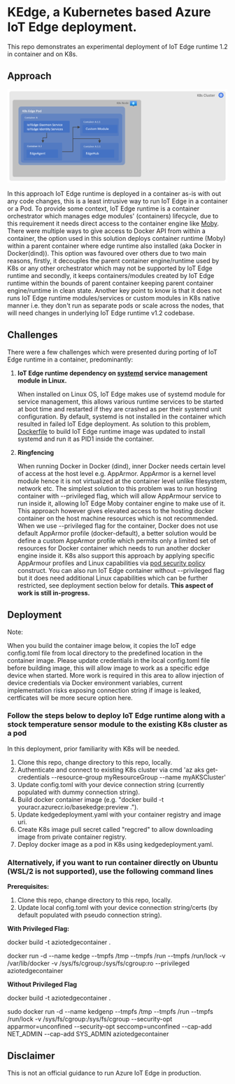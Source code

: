 # KEdge, a Kubernetes based Azure IoT Edge deployment.

This repo demonstrates an experimental deployment of IoT Edge runtime 1.2 in container and on K8s.

## Approach

![alt text](SimpleK8sEdge.png "Edge on K8s")

In this approach IoT Edge runtime is deployed in a container as-is with out any code changes, this is a least intrusive way to run IoT Edge in a container or a Pod.
To provide some context, IoT Edge runtime is a container orchestrator which manages edge modules' (containers) lifecycle, due to this requirement it needs direct access to the container engine like [Moby](https://mobyproject.org/). There were multiple ways to give access to Docker API from within a container, the option used in this solution deploys container runtime (Moby) within a parent container where edge runtime also installed (aka Docker in Docker(dind)). This option was favoured over others due to two main reasons, firstly, it decouples the parent container engine/runtime used by K8s or any other orchestrator which may not be supported by IoT Edge runtime and secondly, it keeps containers/modules created by IoT Edge runtime within the bounds of parent container keeping parent container engine/runtime in clean state. Another key point to know is that it does not runs IoT Edge runtime modules/services or custom modules in K8s native manner i.e. they don't run as separate pods or scale across the nodes, that will need changes in underlying IoT Edge runtime v1.2 codebase.

## Challenges

There were a few challenges which were presented during porting of IoT Edge runtime in a container, predominantly:

1. **IoT Edge runtime dependency on [systemd](https://en.wikipedia.org/wiki/Systemd) service management module in Linux.**

   When installed on Linux OS, IoT Edge makes use of systemd module for service management, this allows various runtime services to be started at boot time and restarted if they are crashed as per their systemd unit configuration. By default, systemd is not installed in the container which resulted in failed IoT Edge deployment. As solution to this problem, [Dockerfile](/Dockerfile) to build IoT Edge runtime image was updated to install systemd and run it as PID1 inside the container.

2. **Ringfencing**

   When running Docker in Docker (dind), inner Docker needs certain level of access at the host level e.g. AppArmor. AppArmor is a kernel level module hence it is not virtualized at the container level unlike filesystem, network etc. The simplest solution to this problem was to run hosting container with --privileged flag, which will allow AppArmour service to run inside it, allowing IoT Edge Moby container engine to make use of it. This approach however gives elevated access to the hosting docker container on the host machine resources which is not recommended.
   When we use --privileged flag for the container, Docker does not use default AppArmor profile (docker-default), a better solution would be define a custom AppArmor profile which permits only a limited set of resources for Docker container which needs to run another docker engine inside it. K8s also support this approach by applying specific AppArmour profiles and Linux capabilities via [pod security policy](https://kubernetes.io/docs/concepts/policy/pod-security-policy/) construct. You can also run IoT Edge container without --privileged flag but it does need additional Linux capabilities which can be further restricted, see deployment section below for details. **This aspect of work is still in-progress.**

## Deployment

Note:

When you build the container image below, it copies the IoT edge config.toml file from local directory to the predefined location in the container image. Please update credentials in the local config.toml file before building image, this will allow image to work as a specific edge device when started. More work is required in this area to allow injection of device credentials via Docker environment variables, current implementation risks exposing connection string if image is leaked, certficates will be more secure option here.

### Follow the steps below to deploy IoT Edge runtime along with a stock temperature sensor module to the existing K8s cluster as a pod

In this deployment, prior familiarity with K8s will be needed.

1. Clone this repo, change directory to this repo, locally.
2. Authenticate and connect to existing K8s cluster via cmd 'az aks get-credentials --resource-group myResourceGroup --name myAKSCluster'
3. Update config.toml with your device connection string (currently populated with dummy connection string).
4. Build docker container image (e.g. "docker build -t youracr.azurecr.io/basekedge:preview .").
5. Update kedgedeployment.yaml with your container registry and image uri.
6. Create K8s image pull secret called "regcred" to allow downloading image from private container registry.
7. Deploy docker image as a pod in K8s using kedgedeployment.yaml.

### Alternatively, if you want to run container directly on Ubuntu (WSL/2 is not supported), use the following command lines

**Prerequisites:**

1. Clone this repo, change directory to this repo, locally.
2. Update local config.toml with your device connection string/certs (by default populated with pseudo connection string).

**With Privileged Flag:**

docker build -t aziotedgecontainer .

docker run -d --name kedge --tmpfs /tmp --tmpfs /run --tmpfs /run/lock -v /var/lib/docker -v /sys/fs/cgroup:/sys/fs/cgroup:ro --privileged aziotedgecontainer

**Without  Privileged Flag**

docker build -t aziotedgecontainer .

sudo docker run -d --name kedgenp --tmpfs /tmp --tmpfs /run --tmpfs /run/lock -v /sys/fs/cgroup:/sys/fs/cgroup --security-opt apparmor=unconfined --security-opt seccomp=unconfined --cap-add NET_ADMIN --cap-add SYS_ADMIN aziotedgecontainer


## Disclaimer

This is not an official guidance to run Azure IoT Edge in production.
